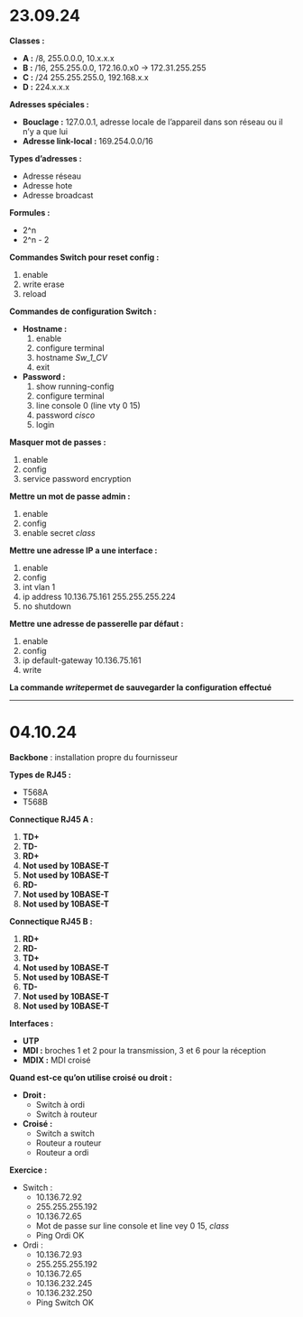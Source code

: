 # **23.09.24**

**Classes :**

* **A :** /8, 255.0.0.0, 10.x.x.x
* **B :** /16, 255.255.0.0, 172.16.0.x0 -> 172.31.255.255
* **C :** /24 255.255.255.0, 192.168.x.x
* **D :** 224.x.x.x

**Adresses spéciales :**

* **Bouclage :** 127.0.0.1, adresse locale de l’appareil dans son réseau ou il n’y a que lui
* **Adresse link-local :** 169.254.0.0/16

**Types d’adresses :**

* Adresse réseau
* Adresse hote
* Adresse broadcast

**Formules :**

* 2^n
* 2^n - 2

**Commandes Switch pour reset config :**

1. enable
2. write erase
3. reload

**Commandes de configuration Switch :**

* **Hostname :**
  1. enable
  2. configure terminal
  3. hostname *Sw_1_CV*
  4. exit
* **Password :**
  1. show running-config
  2. configure terminal
  3. line console 0 (line vty 0 15)
  4. password *cisco*
  5. login

**Masquer mot de passes :**

1. enable
2. config
3. service password encryption

**Mettre un mot de passe admin :**

1. enable
2. config
3. enable secret *class*

**Mettre une adresse IP a une interface :**

1. enable
2. config
3. int vlan 1
4. ip address 10.136.75.161 255.255.255.224
5. no shutdown

**Mettre une adresse de passerelle par défaut :**

1. enable
2. config
3. ip default-gateway 10.136.75.161
4. write

**La commande ***write***permet de sauvegarder la configuration effectué**

---

# **04.10.24**

**Backbone** : installation propre du fournisseur

**Types de RJ45 :**

* T568A
* T568B

**Connectique RJ45 A :**

1. **TD+**
2. **TD-**
3. **RD+**
4. **Not used by 10BASE-T**
5. **Not used by 10BASE-T**
6. **RD-**
7. **Not used by 10BASE-T**
8. **Not used by 10BASE-T**

**Connectique RJ45 B :**

1. **RD+**
2. **RD-**
3. **TD+**
4. **Not used by 10BASE-T**
5. **Not used by 10BASE-T**
6. **TD-**
7. **Not used by 10BASE-T**
8. **Not used by 10BASE-T**

**Interfaces :**

* **UTP**
* **MDI :** broches 1 et 2 pour la transmission, 3 et 6 pour la réception
* **MDIX :** MDI croisé

**Quand est-ce qu’on utilise croisé ou droit :**

* **Droit :**
  * Switch à ordi
  * Switch à routeur
* **Croisé :**
  * Switch a switch
  * Routeur a routeur
  * Routeur a ordi

**Exercice :**

* Switch :
  * 10.136.72.92
  * 255.255.255.192
  * 10.136.72.65
  * Mot de passe sur line console et line vey 0 15, *class*
  * Ping Ordi OK
* Ordi :
  * 10.136.72.93
  * 255.255.255.192
  * 10.136.72.65
  * 10.136.232.245
  * 10.136.232.250
  * Ping Switch OK
